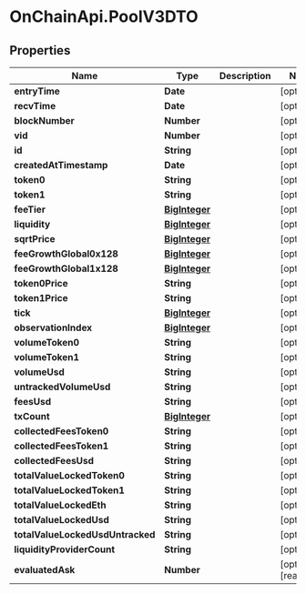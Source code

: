 # OnChainApi.PoolV3DTO

## Properties

Name | Type | Description | Notes
------------ | ------------- | ------------- | -------------
**entryTime** | **Date** |  | [optional] 
**recvTime** | **Date** |  | [optional] 
**blockNumber** | **Number** |  | [optional] 
**vid** | **Number** |  | [optional] 
**id** | **String** |  | [optional] 
**createdAtTimestamp** | **Date** |  | [optional] 
**token0** | **String** |  | [optional] 
**token1** | **String** |  | [optional] 
**feeTier** | [**BigInteger**](BigInteger.md) |  | [optional] 
**liquidity** | [**BigInteger**](BigInteger.md) |  | [optional] 
**sqrtPrice** | [**BigInteger**](BigInteger.md) |  | [optional] 
**feeGrowthGlobal0x128** | [**BigInteger**](BigInteger.md) |  | [optional] 
**feeGrowthGlobal1x128** | [**BigInteger**](BigInteger.md) |  | [optional] 
**token0Price** | **String** |  | [optional] 
**token1Price** | **String** |  | [optional] 
**tick** | [**BigInteger**](BigInteger.md) |  | [optional] 
**observationIndex** | [**BigInteger**](BigInteger.md) |  | [optional] 
**volumeToken0** | **String** |  | [optional] 
**volumeToken1** | **String** |  | [optional] 
**volumeUsd** | **String** |  | [optional] 
**untrackedVolumeUsd** | **String** |  | [optional] 
**feesUsd** | **String** |  | [optional] 
**txCount** | [**BigInteger**](BigInteger.md) |  | [optional] 
**collectedFeesToken0** | **String** |  | [optional] 
**collectedFeesToken1** | **String** |  | [optional] 
**collectedFeesUsd** | **String** |  | [optional] 
**totalValueLockedToken0** | **String** |  | [optional] 
**totalValueLockedToken1** | **String** |  | [optional] 
**totalValueLockedEth** | **String** |  | [optional] 
**totalValueLockedUsd** | **String** |  | [optional] 
**totalValueLockedUsdUntracked** | **String** |  | [optional] 
**liquidityProviderCount** | **String** |  | [optional] 
**evaluatedAsk** | **Number** |  | [optional] [readonly] 


